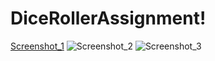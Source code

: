 # DiceRollerAssignment!
[Screenshot_1](https://user-images.githubusercontent.com/80212869/147311246-bef10f27-3266-4c96-af8e-d07c95d05f04.png)
![Screenshot_2](https://user-images.githubusercontent.com/80212869/147311250-437e1208-10db-493a-93ab-d19f4a25a7d5.png)
![Screenshot_3](https://user-images.githubusercontent.com/80212869/147311251-e0f170b7-aef9-4598-9de8-4abd10af8e24.png)
